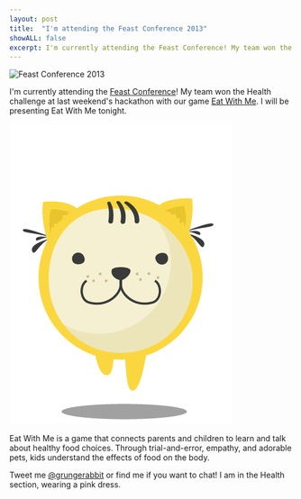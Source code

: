 ```yaml
---
layout: post
title:  "I'm attending the Feast Conference 2013"
showALL: false
excerpt: I'm currently attending the Feast Conference! My team won the Health challenge at last weekend's hackathon with our game Eat With Me. I will be presenting Eat With Me tonight. Tweet me @grungerabbit if you want to chat!
---
```

![[Feast Conference 2013](http://feastongood.com/2013/)](http://feastongood.com/2013/wp-content/themes/feast2013/images/feast-logo-desktop.png)

I'm currently attending the [Feast Conference](http://feastongood.com/2013/)! My team won the Health challenge at last weekend's hackathon with our game [Eat With Me](http://eatwithmenow.herokuapp.com/). I will be presenting Eat With Me tonight.

![[Eat With Me](http://eatwithmenow.herokuapp.com/)](/lib/img/lila.png)

Eat With Me is a game that connects parents and children to learn and talk about healthy food choices. Through trial-and-error, empathy, and adorable pets, kids understand the effects of food on the body.

Tweet me [@grungerabbit](http://twitter.com/grungerabbit) or find me if you want to chat! I am in the Health section, wearing  a pink dress.
